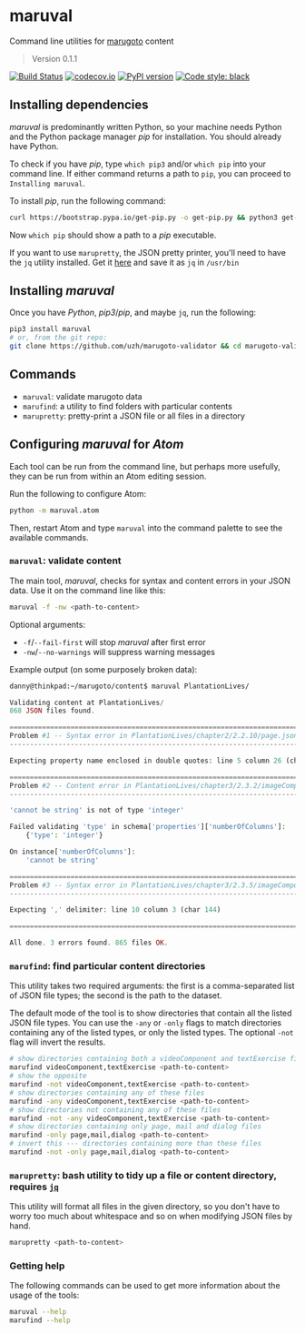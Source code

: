 # maruval

Command line utilities for [marugoto](https://github.com/uzh/marugoto) content

> Version 0.1.1

[![Build Status](https://travis-ci.org/uzh/maruval.svg?branch=master)](https://travis-ci.org/uzh/maruval)
[![codecov.io](https://codecov.io/gh/uzh/maruval/branch/master/graph/badge.svg)](https://codecov.io/gh/uzh/maruval)
[![PyPI version](https://badge.fury.io/py/maruval.svg)](https://badge.fury.io/py/maruval)
[![Code style: black](https://img.shields.io/badge/code%20style-black-000000.svg)](https://github.com/python/black)

## Installing dependencies

*maruval* is predominantly written Python, so your machine needs Python and the Python package manager *pip* for installation. You should already have Python.

To check if you have *pip*, type `which pip3` and/or `which pip` into your command line. If either command returns a path to `pip`, you can proceed to `Installing maruval`.

To install *pip*, run the following command:

```bash
curl https://bootstrap.pypa.io/get-pip.py -o get-pip.py && python3 get-pip.py && rm get-pip.py
```

Now `which pip` should show a path to a *pip* executable.

If you want to use `marupretty`, the JSON pretty printer, you'll need to have the `jq` utility installed. Get it [here](https://stedolan.github.io/jq/) and save it as `jq` in `/usr/bin`


## Installing *maruval*

Once you have *Python*, *pip3*/*pip*, and maybe `jq`, run the following:

```bash
pip3 install maruval
# or, from the git repo:
git clone https://github.com/uzh/marugoto-validator && cd marugoto-validator && python.setup.py install
```

## Commands

* `maruval`: validate marugoto data
* `marufind`: a utility to find folders with particular contents
* `marupretty`: pretty-print a JSON file or all files in a directory

## Configuring *maruval* for *Atom*

Each tool can be run from the command line, but perhaps more usefully, they can be run from within an Atom editing session.

Run the following to configure Atom:

```bash
python -m maruval.atom
```

Then, restart Atom and type `maruval` into the command palette to see the available commands.


### `maruval`: validate content

The main tool, *maruval*, checks for syntax and content errors in your JSON data. Use it on the command line like this:

```bash
maruval -f -nw <path-to-content>
```

Optional arguments:

* `-f`/`--fail-first` will stop *maruval* after first error
* `-nw`/`--no-warnings` will suppress warning messages

Example output (on some purposely broken data):

```bash
danny@thinkpad:~/marugoto/content$ maruval PlantationLives/
```

```php
Validating content at PlantationLives/
868 JSON files found.

====================================================================================================
Problem #1 -- Syntax error in PlantationLives/chapter2/2.2.10/page.json
----------------------------------------------------------------------------------------------------

Expecting property name enclosed in double quotes: line 5 column 26 (char 94)

====================================================================================================
Problem #2 -- Content error in PlantationLives/chapter3/2.3.2/imageComponent1.json
----------------------------------------------------------------------------------------------------

'cannot be string' is not of type 'integer'

Failed validating 'type' in schema['properties']['numberOfColumns']:
    {'type': 'integer'}

On instance['numberOfColumns']:
    'cannot be string'

====================================================================================================
Problem #3 -- Syntax error in PlantationLives/chapter3/2.3.5/imageComponent1.json
----------------------------------------------------------------------------------------------------

Expecting ',' delimiter: line 10 column 3 (char 144)

====================================================================================================

All done. 3 errors found. 865 files OK.
```


### `marufind`: find particular content directories

This utility takes two required arguments: the first is a comma-separated list of JSON file types; the second is the path to the dataset.

The default mode of the tool is to show directories that contain all the listed JSON file types. You can use the `-any` or `-only` flags to match directories containing any of the listed types, or only the listed types. The optional `-not` flag will invert the results.


```bash
# show directories containing both a videoComponent and textExercise file
marufind videoComponent,textExercise <path-to-content>
# show the opposite
marufind -not videoComponent,textExercise <path-to-content>
# show directories containing any of these files
marufind -any videoComponent,textExercise <path-to-content>
# show directories not containing any of these files
marufind -not -any videoComponent,textExercise <path-to-content>
# show directories containing only page, mail and dialog files
marufind -only page,mail,dialog <path-to-content>
# invert this --- directories containing more than these files
marufind -not -only page,mail,dialog <path-to-content>
```

### `marupretty`: bash utility to tidy up a file or content directory, requires [`jq`](https://stedolan.github.io/jq/)

This utility will format all files in the given directory, so you don't have to worry too much about whitespace and so on when modifying JSON files by hand.

```bash
marupretty <path-to-content>
```

### Getting help

The following commands can be used to get more information about the usage of the tools:

```bash
maruval --help
marufind --help
```
